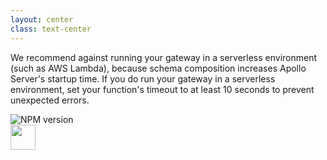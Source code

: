 ```yaml
---
layout: center
class: text-center
---
```


We recommend against running your gateway in a serverless environment (such as AWS Lambda), because schema composition increases Apollo Server's startup time. If you do run your gateway in a serverless environment, set your function's timeout to at least 10 seconds to prevent unexpected errors.



<div class="text-center">
      <a class="!border-none">
        <img class="inline rounded shadow" src="https://media.giphy.com/media/7p3e2WCM0VEnm/giphy.gif" alt="NPM version">
</a>
</div>

<div class="abs-br m-6 flex gap-2">
<img 
        src="https://cdn.freebiesupply.com/logos/large/2x/postnl-3-logo-png-transparent.png"
        height="40"
        width="40"
    >
</div>
